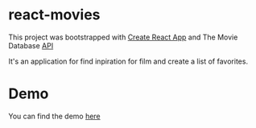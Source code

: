 # react-movies

This project was bootstrapped with [Create React App](https://github.com/facebook/create-react-app)  and The Movie Database [API](https://developers.themoviedb.org/3/getting-started/introduction)  

It's an application for find inpiration for film and create a list of favorites.


# Demo

You can find the demo [here](https://film-inspirations.netlify.app/)

